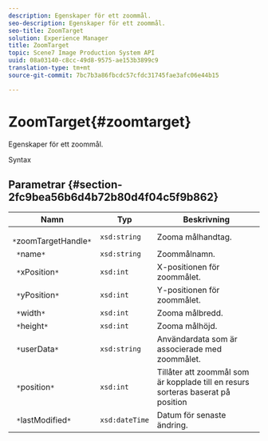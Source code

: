 ```yaml
---
description: Egenskaper för ett zoommål.
seo-description: Egenskaper för ett zoommål.
seo-title: ZoomTarget
solution: Experience Manager
title: ZoomTarget
topic: Scene7 Image Production System API
uuid: 08a03140-c8cc-49d8-9575-ae153b3899c9
translation-type: tm+mt
source-git-commit: 7bc7b3a86fbcdc57cfdc31745fae3afc06e44b15

---
```



# ZoomTarget{#zoomtarget}

Egenskaper för ett zoommål.

Syntax

## Parametrar {#section-2fc9bea56b6d4b72b80d4f04c5f9b862}

| Namn | Typ | Beskrivning |
|---|---|---|
| ` *`zoomTargetHandle`*` | `xsd:string` | Zooma målhandtag. |
| ` *`name`*` | `xsd:string` | Zoommålnamn. |
| ` *`xPosition`*` | `xsd:int` | X-positionen för zoommålet. |
| ` *`yPosition`*` | `xsd:int` | Y-positionen för zoommålet. |
| ` *`width`*` | `xsd:int` | Zooma målbredd. |
| ` *`height`*` | `xsd:int` | Zooma målhöjd. |
| ` *`userData`*` | `xsd:string` | Användardata som är associerade med zoommålet. |
| ` *`position`*` | `xsd:int` | Tillåter att zoommål som är kopplade till en resurs sorteras baserat på position |
| ` *`lastModified`*` | `xsd:dateTime` | Datum för senaste ändring. |

